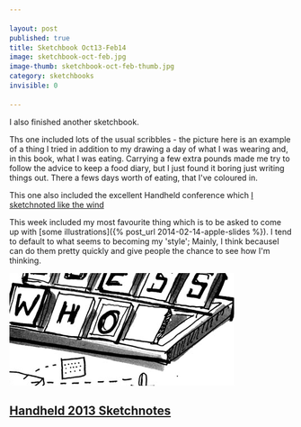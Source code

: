 ```yaml
---

layout: post
published: true
title: Sketchbook Oct13-Feb14
image: sketchbook-oct-feb.jpg
image-thumb: sketchbook-oct-feb-thumb.jpg
category: sketchbooks
invisible: 0

---
```


I also finished another sketchbook.

Ths one included lots of the usual scribbles - the picture here is an example of a thing I tried in addition to my drawing a day of what I was wearing and, in this book, what I was eating. Carrying a few extra pounds made me try to follow the advice to keep a food diary, but I just found it boring just writing things out. There a fews days worth of eating, that I've coloured in.

This one also included the excellent Handheld conference which [I sketchnoted like the wind]()


This week included my most favourite thing which is to be asked to come up with [some illustrations]({% post_url 2014-02-14-apple-slides %}). I tend to default to what seems to becoming my 'style'; Mainly, I think becauseI can do them pretty quickly and give people the chance to see how I'm thinking.

<section>
	<div class="panel">
	<a href="/sketchnotes/Handheld-2013-sketchnotes.html"><img src="/images//handheld2013/syd-lawrence-jeremy-keith-handheld2013-thumb.jpg" class="img-responsive"></a>
	<h2 class="panel-title media-heading"><a href="/sketchnotes/Handheld-2013-sketchnotes.html">Handheld 2013 Sketchnotes</a></h2>

</div>
</section>